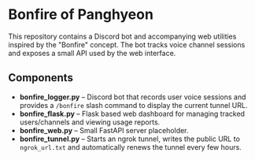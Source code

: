 # Bonfire of Panghyeon

This repository contains a Discord bot and accompanying web utilities inspired by the "Bonfire" concept. The bot tracks voice channel sessions and exposes a small API used by the web interface.

## Components

- **bonfire_logger.py** – Discord bot that records user voice sessions and provides a `/bonfire` slash command to display the current tunnel URL.
- **bonfire_flask.py** – Flask based web dashboard for managing tracked users/channels and viewing usage reports.
- **bonfire_web.py** – Small FastAPI server placeholder.
- **bonfire_tunnel.py** – Starts an ngrok tunnel, writes the public URL to `ngrok_url.txt` and automatically renews the tunnel every few hours.
